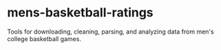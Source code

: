 # mens-basketball-ratings
 Tools for downloading, cleaning, parsing, and analyzing data from men's college basketball games.

